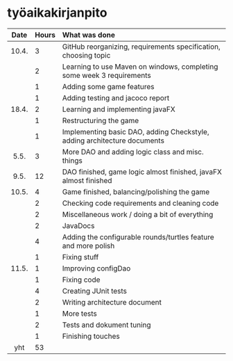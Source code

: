 # työaikakirjanpito

| Date  | Hours | What was done |
| :----:|:------| :-----|
| 10.4. |  3    | GitHub reorganizing, requirements specification, choosing topic |
|       |  2    | Learning to use Maven on windows, completing some week 3 requirements |
|       |  1    | Adding some game features |
|       |  1    | Adding testing and jacoco report |
| 18.4. |  2    | Learning and implementing javaFX |
|       |  1    | Restructuring the game |
|       |  1    | Implementing basic DAO, adding Checkstyle, adding architecture documents |
|  5.5. |  3    | More DAO and adding logic class and misc. things |
|  9.5. | 12    | DAO finished, game logic almost finished, javaFX almost finished |
| 10.5. |  4    | Game finished, balancing/polishing the game |
|       |  2    | Checking code requirements and cleaning code |
|       |  2    | Miscellaneous work / doing a bit of everything |
|       |  2    | JavaDocs |
|       |  4    | Adding the configurable rounds/turtles feature and more polish |
|       |  1    | Fixing stuff |
| 11.5. |  1    | Improving configDao |
|       |  1    | Fixing code |
|       |  4    | Creating JUnit tests |
|       |  2    | Writing architecture document |
|       |  1    | More tests |
|       |  2    | Tests and dokument tuning |
|       |  1    | Finishing touches |
| yht   | 53    |  | 
